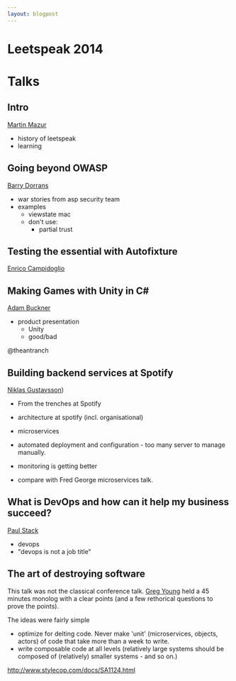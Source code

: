 ```yaml
---
layout: blogpost
---
```

# Leetspeak 2014



# Talks

## Intro

[Martin Mazur](https://twitter.com/m_mazur/media)

* history of leetspeak
* learning

## Going beyond OWASP

[Barry Dorrans](https://twitter.com/blowdart) 

* war stories from asp security team
* examples
    * viewstate mac
    * don't use: 
        * partial trust


## Testing the essential with Autofixture

[Enrico Campidoglio](https://twitter.com/ecampidoglio)

## Making Games with Unity in C#

[Adam Buckner](http://www.adambuckner.com/)

* product presentation
    * Unity
    * good/bad

@theantranch

## Building backend services at Spotify

[Niklas Gustavsson](https://twitter.com/protocol7))

* From the trenches at Spotify
* architecture at spotify (incl. organisational)
* microservices
* automated deployment and configuration - too many server to manage manually.
* monitoring is getting better

* compare with Fred George microservices talk.

## What is DevOps and how can it help my business succeed?

[Paul Stack](https://twitter.com/stack72)

* devops
* "devops is not a job title"

## The art of destroying software

This talk was not the classical conference talk. 
[Greg Young](https://twitter.com/gregyoung) held a 45 minutes monolog with 
a clear points (and a few rethorical questions to prove the points). 

The ideas were fairly simple
* optimize for delting code. Never make 'unit' (microservices, objects, actors)
of code that take more than a week to write. 
* write composable code at all levels (relatively large systems should be composed 
of (relatively) smaller systems - and so on.)

http://www.stylecop.com/docs/SA1124.html
